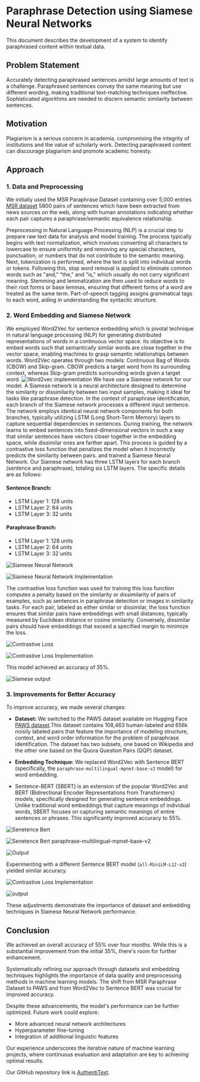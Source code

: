 # Paraphrase Detection using Siamese Neural Networks

This document describes the development of a system to identify paraphrased content within textual data.

## Problem Statement

Accurately detecting paraphrased sentences amidst large amounts of text is a challenge. Paraphrased sentences convey the same meaning but use different wording, making traditional text-matching techniques ineffective. Sophisticated algorithms are needed to discern semantic similarity between sentences.

## Motivation

Plagiarism is a serious concern in academia, compromising the integrity of institutions and the value of scholarly work. Detecting paraphrased content can discourage plagiarism and promote academic honesty.

## Approach

### 1. Data and Preprocessing

We initially used the MSR Paraphrase Dataset containing over 5,000 entries [MSR dataset](https://www.kaggle.com/datasets/doctri/microsoft-research-paraphrase-corpus?select=msr_paraphrase_train.txt)
5800 pairs of sentences which have been extracted from news sources on the web, along with human annotations indicating whether each pair captures a paraphrase/semantic equivalence relationship.

Preprocessing in Natural Language Processing (NLP) is a crucial step to prepare raw text data for analysis and model training. The process typically begins with text normalization, which involves converting all characters to lowercase to ensure uniformity and removing any special characters, punctuation, or numbers that do not contribute to the semantic meaning. Next, tokenization is performed, where the text is split into individual words or tokens. Following this, stop word removal is applied to eliminate common words such as "and," "the," and "is," which usually do not carry significant meaning. Stemming and lemmatization are then used to reduce words to their root forms or base lemmas, ensuring that different forms of a word are treated as the same term. Part-of-speech tagging assigns grammatical tags to each word, aiding in understanding the syntactic structure.

### 2. Word Embedding and Siamese Network

We employed Word2Vec for sentence embedding which is  pivotal technique in natural language processing (NLP) for generating distributed representations of words in a continuous vector space.  its objective is to embed words such that semantically similar words are close together in the vector space, enabling machines to grasp semantic relationships between words. Word2Vec operates through two models: Continuous Bag of Words (CBOW) and Skip-gram. CBOW predicts a target word from its surrounding context, whereas Skip-gram predicts surrounding words given a target word.
![Word2vec implementation](images/word2vecfunc.png)
We have use a Siamese network for our model. A Siamese network is a neural architecture designed to determine the similarity or dissimilarity between two input samples, making it ideal for tasks like paraphrase detection. In the context of paraphrase identification, each branch of the Siamese network processes a different input sentence. The network employs identical neural network components for both branches, typically utilizing LSTM (Long Short-Term Memory) layers to capture sequential dependencies in sentences. During training, the network learns to embed sentences into fixed-dimensional vectors in such a way that similar sentences have vectors closer together in the embedding space, while dissimilar ones are farther apart. This process is guided by a contrastive loss function that penalizes the model when it incorrectly predicts the similarity between pairs.
and trained a Siamese Neural Network. 
Our Siamese network has three LSTM layers for each branch (sentence and paraphrase), totaling six LSTM layers. The specific details are as follows:

#### Sentence Branch:

* LSTM Layer 1: 128 units
* LSTM Layer 2: 64 units
* LSTM Layer 3: 32 units

#### Paraphrase Branch:

* LSTM Layer 1: 128 units
* LSTM Layer 2: 64 units
* LSTM Layer 3: 32 units

![Siamese Neural Network](images/siamesemodelimage.png)

![Siamese Neural Network Implementation](images/siamesemodel.png)

The contrastive loss function was used for training this loss function computes a penalty based on the similarity or dissimilarity of pairs of examples, such as sentences in paraphrase detection or images in similarity tasks. For each pair, labeled as either similar or dissimilar, the loss function ensures that similar pairs have embeddings with small distances, typically measured by Euclidean distance or cosine similarity. Conversely, dissimilar pairs should have embeddings that exceed a specified margin to minimize the loss.

![Contrastive Loss](images/contrastiveloss.png)

![Contrastive Loss Implementation](images/loss.png)

This model achieved an accuracy of 35%.

![Siamese output](images/word2vec.png)

### 3. Improvements for Better Accuracy

To improve accuracy, we made several changes:

* **Dataset:** We switched to the PAWS dataset available on Hugging Face [PAWS dataset](https://huggingface.co/datasets/paws).This dataset contains 108,463 human-labeled and 656k noisily labeled pairs that feature the importance of modeling structure, context, and word order information for the problem of paraphrase identification. The dataset has two subsets, one based on Wikipedia and the other one based on the Quora Question Pairs (QQP) dataset.

* **Embedding Technique:** We replaced Word2Vec with Sentence BERT (specifically, the `paraphrase-multilingual-mpnet-base-v2` model) for word embedding.
* Sentence-BERT (SBERT) is an extension of the popular Word2Vec and BERT (Bidirectional Encoder Representations from Transformers) models, specifically designed for generating sentence embeddings. Unlike traditional word embeddings that capture meanings of individual words, SBERT focuses on capturing semantic meanings of entire sentences or phrases. This significantly improved accuracy to 55%.

![Senetence Bert](images/sentencebert.png)


  
![Senetence Bert paraphrase-multilingual-mpnet-base-v2](images/sbpraphrase.png)

![Output](images/sentencebertoutput.png)



Experimenting with a different Sentence BERT model (`all-MiniLM-L12-v2`) yielded similar accuracy.

![Contrastive Loss Implementation](images/minilm.png)

![output](images/sentencebertoutput2.png)


These adjustments demonstrate the importance of dataset and embedding techniques in Siamese Neural Network performance.

## Conclusion

We achieved an overall accuracy of 55% over four months. While this is a substantial improvement from the initial 35%, there's room for further enhancement.

Systematically refining our approach through datasets and embedding techniques highlights the importance of data quality and preprocessing methods in machine learning models. The shift from MSR Paraphrase Dataset to PAWS and from Word2Vec to Sentence BERT was crucial for improved accuracy.

Despite these advancements, the model's performance can be further optimized. Future work could explore:

* More advanced neural network architectures
* Hyperparameter fine-tuning
* Integration of additional linguistic features

Our experience underscores the iterative nature of machine learning projects, where continuous evaluation and adaptation are key to achieving optimal results.

Our GitHub repository link is [AuthentiText](https://github.com/ajiteshreddy24/AuthentiText).



